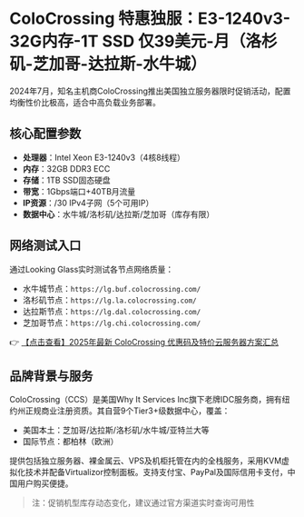 # ColoCrossing 特惠独服：E3-1240v3-32G内存-1T SSD 仅39美元-月（洛杉矶-芝加哥-达拉斯-水牛城）

2024年7月，知名主机商ColoCrossing推出美国独立服务器限时促销活动，配置均衡性价比极高，适合中高负载业务部署。

## 核心配置参数
- **处理器**：Intel Xeon E3-1240v3（4核8线程）
- **内存**：32GB DDR3 ECC
- **存储**：1TB SSD固态硬盘
- **带宽**：1Gbps端口+40TB月流量
- **IP资源**：/30 IPv4子网（5个可用IP）
- **数据中心**：水牛城/洛杉矶/达拉斯/芝加哥（库存有限）

## 网络测试入口
通过Looking Glass实时测试各节点网络质量：
- 水牛城节点：`https://lg.buf.colocrossing.com/`
- 洛杉矶节点：`https://lg.la.colocrossing.com/`
- 达拉斯节点：`https://lg.dal.colocrossing.com/`
- 芝加哥节点：`https://lg.chi.colocrossing.com/`

👉 [【点击查看】2025年最新 ColoCrossing 优惠码及特价云服务器方案汇总](https://bit.ly/ColoCrossing)

## 品牌背景与服务
ColoCrossing（CCS）是美国Why It Services Inc旗下老牌IDC服务商，拥有纽约州正规商业注册资质。其自营9个Tier3+级数据中心，覆盖：
- 美国本土：芝加哥/达拉斯/洛杉矶/水牛城/亚特兰大等
- 国际节点：都柏林（欧洲）

提供包括独立服务器、裸金属云、VPS及机柜托管在内的全栈服务，采用KVM虚拟化技术并配备Virtualizor控制面板。支持支付宝、PayPal及国际信用卡支付，中国用户购买便捷。

> 注：促销机型库存动态变化，建议通过官方渠道实时查询可用性